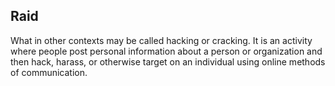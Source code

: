 ## Raid 
What in other contexts may be called hacking or cracking. It is an activity where people post personal information about a person or organization and then hack, harass, or otherwise target on an individual using online methods of communication. 